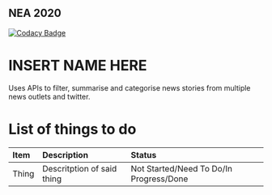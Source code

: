 ## NEA 2020
[![Codacy Badge](https://api.codacy.com/project/badge/Grade/69fd554ec2bb488ba601035fc04d4110)](https://www.codacy.com?utm_source=github.com&amp;utm_medium=referral&amp;utm_content=orynamg/nea2020&amp;utm_campaign=Badge_Grade)

# INSERT NAME HERE
Uses APIs to filter, summarise and categorise news stories from multiple news outlets and twitter.

# List of things to do
|Item|Description|Status|
|:---|:----------|:-----|
|Thing|Descritption of said thing|Not Started/Need To Do/In Progress/Done|
